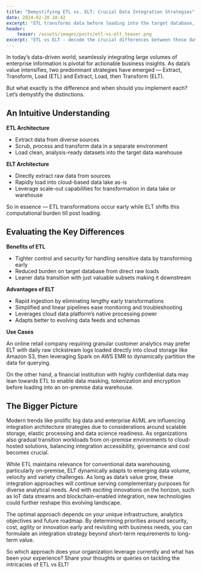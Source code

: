 ```yaml
---
title: "Demystifying ETL vs. ELT: Crucial Data Integration Strategies"
date: 2024-02-20 18:42
excerpt: "ETL transforms data before loading into the target database, while ELT loads raw data first then transforms in the database. Choosing ETL vs ELT depends on factors like security needs, infrastructure, cost, processing power, and adapting to evolving data."
header: 
    teaser: /assets/images/posts/etl-vs-elt_teaser.png
excerpt: "ETL vs ELT - decode the crucial differences between these data integration pillars. Discover tradeoffs, use cases and trends shaping ETL and ELT futures."
---
```

In today’s data-driven world, seamlessly integrating large volumes of enterprise information is pivotal for actionable business insights. As data’s value intensifies, two predominant strategies have emerged — Extract, Transform, Load (ETL) and Extract, Load, then Transform (ELT). 

But what exactly is the difference and when should you implement each? Let’s demystify the distinctions.

## An Intuitive Understanding 

**ETL Architecture**

- Extract data from diverse sources 
- Scrub, process and transform data in a separate environment
- Load clean, analysis-ready datasets into the target data warehouse

**ELT Architecture**

- Directly extract raw data from sources  
- Rapidly load into cloud-based data lake as-is 
- Leverage scale-out capabilities for transformation in data lake or warehouse

So in essence — ETL transformations occur early while ELT shifts this computational burden till post loading. 

## Evaluating the Key Differences

**Benefits of ETL**

- Tighter control and security for handling sensitive data by transforming early
- Reduced burden on target database from direct raw loads
- Leaner data transition with just valuable subsets making it downstream 

**Advantages of ELT**

- Rapid ingestion by eliminating lengthy early transformations
- Simplified and linear pipelines ease monitoring and troubleshooting   
- Leverages cloud data platform’s native processing power
- Adapts better to evolving data feeds and schemas

**Use Cases**

 An online retail company requiring granular customer analytics may prefer ELT with daily raw clickstream logs loaded directly into cloud storage like Amazon S3, then leveraging Spark on AWS EMR to dynamically partition the data for querying.

 On the other hand, a financial institution with highly confidential data may lean towards ETL to enable data masking, tokenization and encryption before loading into an on-premise data warehouse.

## The Bigger Picture

Modern trends like prolific big data and enterprise AI/ML are influencing integration architecture strategies due to considerations around scalable storage, elastic processing and data science readiness. As organizations also gradual transition workloads from on-premise environments to cloud-hosted solutions, balancing integration accessibility, governance and cost becomes crucial.

While ETL maintains relevance for conventional data warehousing, particularly on-premise, ELT dynamically adapts to emerging data volume, velocity and variety challenges. As long as data’s value grow, these integration approaches will continue serving complementary purposes for diverse analytical needs. And with exciting innovations on the horizon, such as IoT data streams and blockchain-enabled integration, new technologies could further reshape this evolving landscape.

The optimal approach depends on your unique infrastructure, analytics objectives and future roadmap. By determining priorities around security, cost, agility or innovation early and revisiting with business needs, you can formulate an integration strategy beyond short-term requirements to long-term value.

So which approach does your organization leverage currently and what has been your experience? Share your thoughts or queries on tackling the intricacies of ETL vs ELT!


